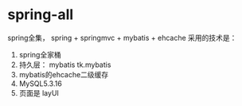 # spring-all
spring全集， spring + springmvc + mybatis + ehcache
采用的技术是：
  1. spring全家桶
  2. 持久层： mybatis
      tk.mybatis
  3. mybatis的ehcache二级缓存
  4. MySQL5.3.16
  5. 页面是 layUI
